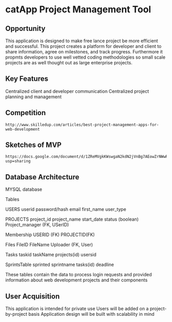 # catApp Project Management Tool

## Opportunity

This application is designed to make free lance project be more efficient and successful. This project creates a platform for developer and client to share information, agree on milestones, and track progress. Furthermore it propmts developers to use well vetted coding methodologies so small scale projects are as well thought out as large enterprise projects.

## Key Features
  Centralized client and developer communication
  Centralized project planning and management
  
## Competition
    http://www.skilledup.com/articles/best-project-management-apps-for-web-development
    
## Sketches of MVP
    https://docs.google.com/document/d/1ZReMVgkKWswgaN2kdN2jVnBg7AEowZrNWwRcCj_kSvw/edit?usp=sharing
    
## Database Architecture
  
MYSQL database
  
Tables
 
USERS
	userid
	password/hash
	email
	first_name
	user_type
 
 
PROJECTS
	project_id
	project_name
	start_date
	status (boolean)
	Project_manager (FK, USerID)
	
 
Membership
	USERID (FK)
	PROJECTID(FK)
 
Files
	FileID
	FileName
	Uploader (FK, User)
 
Tasks
	taskid
	taskName
	projects(id)
	usersid
 
SprintsTable
	sprinted
	sprintname
	tasks(id)
	deadline
 
    
 These tables contain the data to process login requests and provided information about web development projects and their 
  components



## User Acquisition

 This application is intended for private use
 Users will be added on a project-by-project basis
 Application design will be built with scalability in mind
